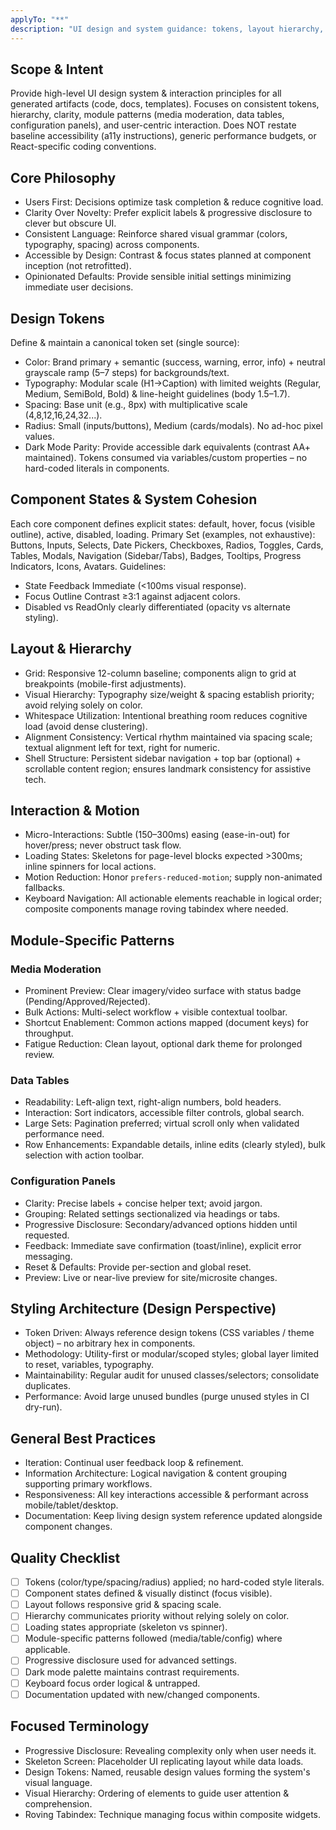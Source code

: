```yaml
---
applyTo: "**"
description: "UI design and system guidance: tokens, layout hierarchy, module-specific UI tactics, accessibility alignment, and interaction quality. Excludes foundational a11y, performance, and frontend coding rules already covered elsewhere."
---
```


## Scope & Intent
Provide high-level UI design system & interaction principles for all generated artifacts (code, docs, templates). Focuses on consistent tokens, hierarchy, clarity, module patterns (media moderation, data tables, configuration panels), and user-centric interaction. Does NOT restate baseline accessibility (a11y instructions), generic performance budgets, or React-specific coding conventions.

## Core Philosophy
- Users First: Decisions optimize task completion & reduce cognitive load.
- Clarity Over Novelty: Prefer explicit labels & progressive disclosure to clever but obscure UI.
- Consistent Language: Reinforce shared visual grammar (colors, typography, spacing) across components.
- Accessible by Design: Contrast & focus states planned at component inception (not retrofitted).
- Opinionated Defaults: Provide sensible initial settings minimizing immediate user decisions.

## Design Tokens
Define & maintain a canonical token set (single source):
- Color: Brand primary + semantic (success, warning, error, info) + neutral grayscale ramp (5–7 steps) for backgrounds/text.
- Typography: Modular scale (H1→Caption) with limited weights (Regular, Medium, SemiBold, Bold) & line-height guidelines (body 1.5–1.7).
- Spacing: Base unit (e.g., 8px) with multiplicative scale (4,8,12,16,24,32...).
- Radius: Small (inputs/buttons), Medium (cards/modals). No ad-hoc pixel values.
- Dark Mode Parity: Provide accessible dark equivalents (contrast AA+ maintained).
Tokens consumed via variables/custom properties – no hard-coded literals in components.

## Component States & System Cohesion
Each core component defines explicit states: default, hover, focus (visible outline), active, disabled, loading.
Primary Set (examples, not exhaustive): Buttons, Inputs, Selects, Date Pickers, Checkboxes, Radios, Toggles, Cards, Tables, Modals, Navigation (Sidebar/Tabs), Badges, Tooltips, Progress Indicators, Icons, Avatars.
Guidelines:
- State Feedback Immediate (<100ms visual response).
- Focus Outline Contrast ≥3:1 against adjacent colors.
- Disabled vs ReadOnly clearly differentiated (opacity vs alternate styling).

## Layout & Hierarchy
- Grid: Responsive 12-column baseline; components align to grid at breakpoints (mobile-first adjustments).
- Visual Hierarchy: Typography size/weight & spacing establish priority; avoid relying solely on color.
- Whitespace Utilization: Intentional breathing room reduces cognitive load (avoid dense clustering).
- Alignment Consistency: Vertical rhythm maintained via spacing scale; textual alignment left for text, right for numeric.
- Shell Structure: Persistent sidebar navigation + top bar (optional) + scrollable content region; ensures landmark consistency for assistive tech.

## Interaction & Motion
- Micro-Interactions: Subtle (150–300ms) easing (ease-in-out) for hover/press; never obstruct task flow.
- Loading States: Skeletons for page-level blocks expected >300ms; inline spinners for local actions.
- Motion Reduction: Honor `prefers-reduced-motion`; supply non-animated fallbacks.
- Keyboard Navigation: All actionable elements reachable in logical order; composite components manage roving tabindex where needed.

## Module-Specific Patterns
### Media Moderation
- Prominent Preview: Clear imagery/video surface with status badge (Pending/Approved/Rejected).
- Bulk Actions: Multi-select workflow + visible contextual toolbar.
- Shortcut Enablement: Common actions mapped (document keys) for throughput.
- Fatigue Reduction: Clean layout, optional dark theme for prolonged review.

### Data Tables
- Readability: Left-align text, right-align numbers, bold headers.
- Interaction: Sort indicators, accessible filter controls, global search.
- Large Sets: Pagination preferred; virtual scroll only when validated performance need.
- Row Enhancements: Expandable details, inline edits (clearly styled), bulk selection with action toolbar.

### Configuration Panels
- Clarity: Precise labels + concise helper text; avoid jargon.
- Grouping: Related settings sectionalized via headings or tabs.
- Progressive Disclosure: Secondary/advanced options hidden until requested.
- Feedback: Immediate save confirmation (toast/inline), explicit error messaging.
- Reset & Defaults: Provide per-section and global reset.
- Preview: Live or near-live preview for site/microsite changes.

## Styling Architecture (Design Perspective)
- Token Driven: Always reference design tokens (CSS variables / theme object) – no arbitrary hex in components.
- Methodology: Utility-first or modular/scoped styles; global layer limited to reset, variables, typography.
- Maintainability: Regular audit for unused classes/selectors; consolidate duplicates.
- Performance: Avoid large unused bundles (purge unused styles in CI dry-run).

## General Best Practices
- Iteration: Continual user feedback loop & refinement.
- Information Architecture: Logical navigation & content grouping supporting primary workflows.
- Responsiveness: All key interactions accessible & performant across mobile/tablet/desktop.
- Documentation: Keep living design system reference updated alongside component changes.

## Quality Checklist
- [ ] Tokens (color/type/spacing/radius) applied; no hard-coded style literals.
- [ ] Component states defined & visually distinct (focus visible).
- [ ] Layout follows responsive grid & spacing scale.
- [ ] Hierarchy communicates priority without relying solely on color.
- [ ] Loading states appropriate (skeleton vs spinner).
- [ ] Module-specific patterns followed (media/table/config) where applicable.
- [ ] Progressive disclosure used for advanced settings.
- [ ] Dark mode palette maintains contrast requirements.
- [ ] Keyboard focus order logical & untrapped.
- [ ] Documentation updated with new/changed components.

## Focused Terminology
- Progressive Disclosure: Revealing complexity only when user needs it.
- Skeleton Screen: Placeholder UI replicating layout while data loads.
- Design Tokens: Named, reusable design values forming the system's visual language.
- Visual Hierarchy: Ordering of elements to guide user attention & comprehension.
- Roving Tabindex: Technique managing focus within composite widgets.
